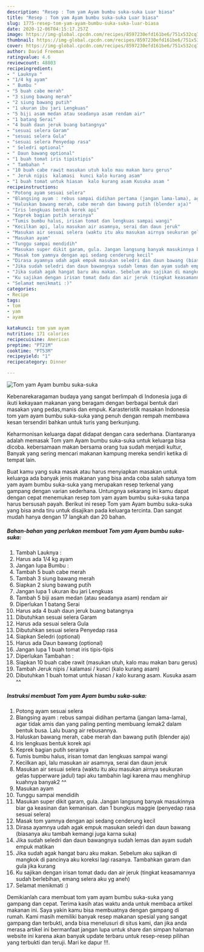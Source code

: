 ```yaml
---
description: "Resep : Tom yam Ayam bumbu suka-suka Luar biasa"
title: "Resep : Tom yam Ayam bumbu suka-suka Luar biasa"
slug: 1775-resep-tom-yam-ayam-bumbu-suka-suka-luar-biasa
date: 2020-12-06T04:15:17.257Z
image: https://img-global.cpcdn.com/recipes/8597230efd161be6/751x532cq70/tom-yam-ayam-bumbu-suka-suka-foto-resep-utama.jpg
thumbnail: https://img-global.cpcdn.com/recipes/8597230efd161be6/751x532cq70/tom-yam-ayam-bumbu-suka-suka-foto-resep-utama.jpg
cover: https://img-global.cpcdn.com/recipes/8597230efd161be6/751x532cq70/tom-yam-ayam-bumbu-suka-suka-foto-resep-utama.jpg
author: David Freeman
ratingvalue: 4.6
reviewcount: 48803
recipeingredient:
- " Lauknya "
- "1/4 kg ayam"
- " Bumbu "
- "5 buah cabe merah"
- "3 siung bawang merah"
- "2 siung bawang putih"
- "1 ukuran ibu jari Lengkuas"
- "5 biji asam medan atau seadanya asam rendam air"
- "1 batang Serai"
- "4 buah daun jeruk buang batangnya"
- "sesuai selera Garam"
- "sesuai selera Gula"
- "sesuai selera Penyedap rasa"
- " Seledri optional"
- " Daun bawang optional"
- "1 buah tomat iris tipistipis"
- " Tambahan "
- "10 buah cabe rawit masukan utuh kalo mau makan baru gerus"
- " Jeruk nipis  kalamasi  kunci kalo kurang asam"
- "1 buah tomat untuk hiasan  kalo kurang asam Kusuka asam "
recipeinstructions:
- "Potong ayam sesuai selera"
- "Blangsing ayam : rebus sampai didihan pertama (jangan lama-lama), agar tidak amis dan yang paling penting membuang lemak2 dalam bentuk busa. Lalu buang air rebusannya."
- "Haluskan bawang merah, cabe merah dan bawang putih (blender aja)"
- "Iris lengkuas bentuk korek api"
- "Keprek bagian putih serainya"
- "Tumis bumbu halus, irisan tomat dan lengkuas sampai wangi"
- "Kecilkan api, lalu masukan air asamnya, serai dan daun jeruk"
- "Masukan air sesuai selera (waktu itu aku masukan airnya seukuran gelas tupperware jadul) tapi aku tambahin lagi karena mau menghirup kuahnya banyak2 ^^"
- "Masukan ayam"
- "Tunggu sampai mendidih"
- "Masukan super dikit garam, gula. Jangan langsung banyak masukinnya biar ga keasinan dan kemanisan. dan 1 bungkus maggie (penyedap rasa sesuai selera)"
- "Masak tom yamnya dengan api sedang cenderung kecil"
- "Dirasa ayamnya udah agak empuk masukan seledri dan daun bawang (biasanya aku tambah kemangi juga karna suka)"
- "Jika sudah seledri dan daun bawangnya sudah lemas dan ayam sudah empuk matikan"
- "Jika sudah agak hangat baru aku makan. Sebelum aku sajikan di mangkok di pancinya aku koreksi lagi rasanya. Tambahkan garam dan gula jika kurang"
- "Ku sajikan dengan irisan tomat dadu dan air jeruk (tingkat keasamannya sudah berlebihan, emang selera aku yg aneh)"
- "Selamat menikmati :)"
categories:
- Recipe
tags:
- tom
- yam
- ayam

katakunci: tom yam ayam 
nutrition: 171 calories
recipecuisine: American
preptime: "PT21M"
cooktime: "PT53M"
recipeyield: "1"
recipecategory: Dinner

---
```



![Tom yam Ayam bumbu suka-suka](https://img-global.cpcdn.com/recipes/8597230efd161be6/751x532cq70/tom-yam-ayam-bumbu-suka-suka-foto-resep-utama.jpg)

Kebenarekaragaman budaya yang sangat berlimpah di Indonesia juga di ikuti kekayaan makanan yang beragam dengan berbagai bentuk dari masakan yang pedas,manis dan empuk. Karasteristik masakan Indonesia tom yam ayam bumbu suka-suka yang penuh dengan rempah membawa kesan tersendiri bahkan untuk turis yang berkunjung.


Keharmonisan keluarga dapat didapat dengan cara sederhana. Diantaranya adalah memasak Tom yam Ayam bumbu suka-suka untuk keluarga bisa dicoba. kebersamaan makan bersama orang tua sudah menjadi kultur, Banyak yang sering mencari makanan kampung mereka sendiri ketika di tempat lain.



Buat kamu yang suka masak atau harus menyiapkan masakan untuk keluarga ada banyak jenis makanan yang bisa anda coba salah satunya tom yam ayam bumbu suka-suka yang merupakan resep terkenal yang gampang dengan varian sederhana. Untungnya sekarang ini kamu dapat dengan cepat menemukan resep tom yam ayam bumbu suka-suka tanpa harus bersusah payah.
Berikut ini resep Tom yam Ayam bumbu suka-suka yang bisa anda tiru untuk disajikan pada keluarga tercinta. Dan sangat mudah hanya dengan 17 langkah dan 20 bahan.


<!--inarticleads1-->

##### Bahan-bahan yang perlukan membuat Tom yam Ayam bumbu suka-suka:

1. Tambah  Lauknya :
1. Harus ada 1/4 kg ayam
1. Jangan lupa  Bumbu :
1. Tambah 5 buah cabe merah
1. Tambah 3 siung bawang merah
1. Siapkan 2 siung bawang putih
1. Jangan lupa 1 ukuran ibu jari Lengkuas
1. Tambah 5 biji asam medan (atau seadanya asam) rendam air
1. Diperlukan 1 batang Serai
1. Harus ada 4 buah daun jeruk buang batangnya
1. Dibutuhkan sesuai selera Garam
1. Harus ada sesuai selera Gula
1. Dibutuhkan sesuai selera Penyedap rasa
1. Siapkan  Seledri (optional)
1. Harus ada  Daun bawang (optional)
1. Jangan lupa 1 buah tomat iris tipis-tipis
1. Diperlukan  Tambahan :
1. Siapkan 10 buah cabe rawit (masukan utuh, kalo mau makan baru gerus)
1. Tambah  Jeruk nipis / kalamasi / kunci (kalo kurang asam)
1. Dibutuhkan 1 buah tomat untuk hiasan / kalo kurang asam. Kusuka asam ^^




<!--inarticleads2-->

##### Instruksi membuat  Tom yam Ayam bumbu suka-suka:

1. Potong ayam sesuai selera
1. Blangsing ayam : rebus sampai didihan pertama (jangan lama-lama), agar tidak amis dan yang paling penting membuang lemak2 dalam bentuk busa. Lalu buang air rebusannya.
1. Haluskan bawang merah, cabe merah dan bawang putih (blender aja)
1. Iris lengkuas bentuk korek api
1. Keprek bagian putih serainya
1. Tumis bumbu halus, irisan tomat dan lengkuas sampai wangi
1. Kecilkan api, lalu masukan air asamnya, serai dan daun jeruk
1. Masukan air sesuai selera (waktu itu aku masukan airnya seukuran gelas tupperware jadul) tapi aku tambahin lagi karena mau menghirup kuahnya banyak2 ^^
1. Masukan ayam
1. Tunggu sampai mendidih
1. Masukan super dikit garam, gula. Jangan langsung banyak masukinnya biar ga keasinan dan kemanisan. dan 1 bungkus maggie (penyedap rasa sesuai selera)
1. Masak tom yamnya dengan api sedang cenderung kecil
1. Dirasa ayamnya udah agak empuk masukan seledri dan daun bawang (biasanya aku tambah kemangi juga karna suka)
1. Jika sudah seledri dan daun bawangnya sudah lemas dan ayam sudah empuk matikan
1. Jika sudah agak hangat baru aku makan. Sebelum aku sajikan di mangkok di pancinya aku koreksi lagi rasanya. Tambahkan garam dan gula jika kurang
1. Ku sajikan dengan irisan tomat dadu dan air jeruk (tingkat keasamannya sudah berlebihan, emang selera aku yg aneh)
1. Selamat menikmati :)




Demikianlah cara membuat tom yam ayam bumbu suka-suka yang gampang dan cepat. Terima kasih atas waktu anda untuk membaca artikel makanan ini. Saya yakin kamu bisa membuatnya dengan gampang di rumah. Kami masih memiliki banyak resep makanan spesial yang sangat gampang dan terbukti, anda bisa menelusuri di situs kami, dan jika anda merasa artikel ini bermanfaat jangan lupa untuk share dan simpan halaman website ini karena akan banyak update terbaru untuk resep-resep pilihan yang terbukti dan teruji. Mari ke dapur !!!. 
